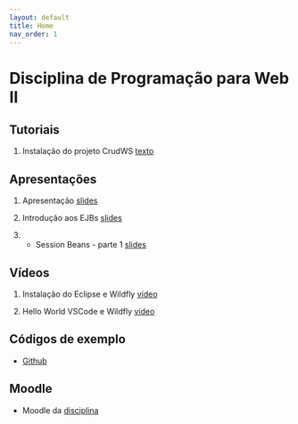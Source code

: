 ```yaml
---
layout: default
title: Home
nav_order: 1
---
```


# Disciplina de Programação para Web II

## Tutoriais

1. Instalação do projeto CrudWS [texto](tutorials/crudws.md)

## Apresentações

1. Apresentação [slides](https://moodle.poa.ifrs.edu.br/course/view.php?id=5778)

2. Introdução aos EJBs [slides](slides/02-introdução/slides.html)

3. * Session Beans - parte 1 [slides](slides/03-session-beans-01/slides.html)

## Vídeos

1. Instalação do Eclipse e Wildfly [vídeo](https://youtu.be/MkjzEuSleso)

1. Hello World VSCode e Wildfly [vídeo](https://youtu.be/aOAHTI4YAAI)

## Códigos de exemplo

* [Github](https://github.com/rodrigoprestesmachado/pw2)

## Moodle

* Moodle da [disciplina](https://moodle.poa.ifrs.edu.br/course/view.php?id=5778)